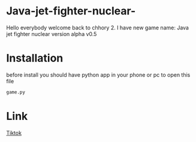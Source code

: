 # Java-jet-fighter-nuclear-
Hello everybody welcome back to chhory 2. I have new game name: Java jet fighter nuclear version alpha v0.5
# Installation 
before install you should have python app in your phone or pc to open this file
```bash
game.py
```
# Link

[Tiktok](https://www.tiktok.com/@unknowngraphicuserchhory?lang=km-KH)

